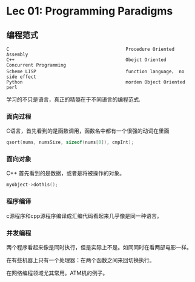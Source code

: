 # Lec 01: Programming Paradigms

## 编程范式

```shell
C                                           Procedure Oriented
Assembly 
C++                                         Obejct Oriented
Concurrent Programming
Scheme LISP                                 function language， no side effect 
Python                                      morden Object Oriented    perl 
```

​学习的不只是语言，真正的精髓在于不同语言的编程范式.

### 面向过程

C语言，首先看到的是函数调用，函数名中都有一个很强的动词在里面

```c
qsort(nums, numsSize, sizeof(nums[0]), cmpInt); 
```

### 面向对象

C++ 首先看到的是数据，或者是将被操作的对象。

```cpp
myobject->dothis(); 
```

### 程序编译

​c源程序和cpp源程序编译成汇编代码看起来几乎像是同一种语言。

### 并发编程

​两个程序看起来像是同时执行，但是实际上不是。如同同时在看两部电影一样。

​在有些机器上只有一个处理器：在两个函数之间来回切换执行。

​在网络编程领域尤其常用。ATM机的例子。
